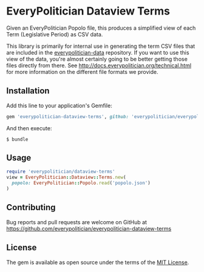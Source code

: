# EveryPolitician Dataview Terms

Given an EveryPolitician Popolo file, this produces a simplified view of
each Term (Legislative Period) as CSV data.

This library is primarily for internal use in generating the term CSV files
that are included in the
[everypolitician-data](https://github.com/everypolitician/everypolitician-data)
repository. If you want to use this view of the data, you're almost
certainly going to be better getting those files directly from there.
See http://docs.everypolitician.org/technical.html for more information
on the different file formats we provide.

## Installation

Add this line to your application's Gemfile:

```ruby
gem 'everypolitician-dataview-terms', github: 'everypolitician/everypolitician-dataview-terms'
```

And then execute:

    $ bundle

## Usage

```ruby
require 'everypolitician/dataview-terms'
view = EveryPolitician::Dataview::Terms.new(
  popolo: EveryPolitician::Popolo.read('popolo.json')
)
```

## Contributing

Bug reports and pull requests are welcome on GitHub at https://github.com/everypolitician/everypolitician-dataview-terms

## License

The gem is available as open source under the terms of the [MIT License](http://opensource.org/licenses/MIT).
